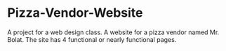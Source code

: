 # Pizza-Vendor-Website

A project for a web design class. A website for a pizza vendor named Mr. Bolat. The site has 4 functional or nearly functional pages.
